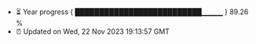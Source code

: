 - ⏳ Year progress { ██████████████████████████▁▁▁▁ } 89.26 %
- ⏰ Updated on Wed, 22 Nov 2023 19:13:57 GMT

